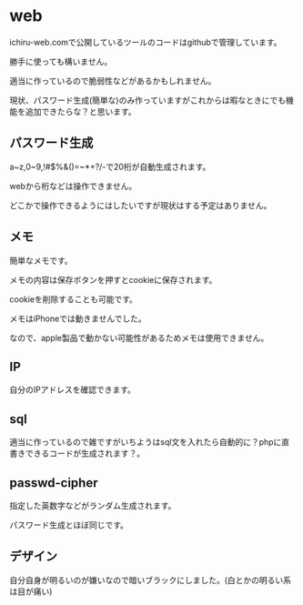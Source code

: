 # web
ichiru-web.comで公開しているツールのコードはgithubで管理しています。

勝手に使っても構いません。

適当に作っているので脆弱性などがあるかもしれません。

現状、パスワード生成(簡単な)のみ作っていますがこれからは暇なときにでも機能を追加できたらな？と思います。
## パスワード生成
a~z,0~9,!#$%&()=~*+?/-で20桁が自動生成されます。

webから桁などは操作できません。

どこかで操作できるようにはしたいですが現状はする予定はありません。
## メモ
簡単なメモです。

メモの内容は保存ボタンを押すとcookieに保存されます。

cookieを削除することも可能です。

メモはiPhoneでは動きませんでした。

なので、apple製品で動かない可能性があるためメモは使用できません。
## IP
自分のIPアドレスを確認できます。
## sql
適当に作っているので雑ですがいちようはsql文を入れたら自動的に？phpに直書きできるコードが生成されます？。
## passwd-cipher
指定した英数字などがランダム生成されます。

パスワード生成とほぼ同じです。
## デザイン
自分自身が明るいのが嫌いなので暗いブラックにしました。(白とかの明るい系は目が痛い)
